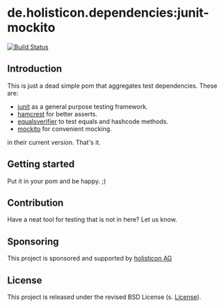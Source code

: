 # de.holisticon.dependencies:junit-mockito
[![Build Status](https://secure.travis-ci.org/holisticon/java-test-deps.png)](https://travis-ci.org/holisticon/java-test-deps)
## Introduction
This is just a dead simple pom that aggregates test dependencies. These are:

- [junit](https://github.com/junit-team/junit/wiki) as a general purpose testing framework.
- [hamcrest](https://code.google.com/p/hamcrest/) for better asserts.
- [equalsverifier](https://code.google.com/p/equalsverifier/) to test equals and hashcode methods.
- [mockito](https://code.google.com/p/mockito/) for convenient mocking.

in their current version. That's it.

## Getting started
Put it in your pom and be happy. ;)

## Contribution
Have a neat tool for testing that is not in here? Let us know.

## Sponsoring
This project is sponsored and supported by [holisticon AG](http://holisticon.de/cms/About/Startseite)

## License
This project is released under the revised BSD License (s. [License](license.txt)).
